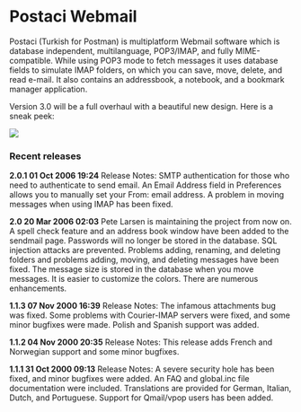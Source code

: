 # Postaci Webmail
Postaci (Turkish for Postman) is multiplatform Webmail software which is database independent, multilanguage, POP3/IMAP, and fully MIME-compatible. While using POP3 mode to fetch messages it uses database fields to simulate IMAP folders, on which you can save, move, delete, and read e-mail. It also contains an addressbook, a notebook, and a bookmark manager application.

Version 3.0 will be a full overhaul with a beautiful new design.  Here is a sneak peek:

<img src="http://i.imgur.com/MxF0QXB.png"/>

### Recent releases

**2.0.1 01 Oct 2006 19:24**
Release Notes: SMTP authentication for those who need to authenticate to send email. An Email Address field in Preferences allows you to manually set your From: email address. A problem in moving messages when using IMAP has been fixed.

**2.0 20 Mar 2006 02:03**
Pete Larsen is maintaining the project from now on. A spell check feature and an address book window have been added to the sendmail page. Passwords will no longer be stored in the database. SQL injection attacks are prevented. Problems adding, renaming, and deleting folders and problems adding, moving, and deleting messages have been fixed. The message size is stored in the database when you move messages. It is easier to customize the colors. There are numerous enhancements.

**1.1.3 07 Nov 2000 16:39**
Release Notes: The infamous attachments bug was fixed. Some problems with Courier-IMAP servers were fixed, and some minor bugfixes were made. Polish and Spanish support was added.

**1.1.2 04 Nov 2000 20:35**
Release Notes: This release adds French and Norwegian support and some minor bugfixes.

**1.1.1 31 Oct 2000 09:13**
Release Notes: A severe security hole has been fixed, and minor bugfixes were added. An FAQ and global.inc file documentation were included. Translations are provided for German, Italian, Dutch, and Portuguese. Support for Qmail/vpop users has been added.

